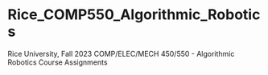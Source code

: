 # Rice_COMP550_Algorithmic_Robotics
Rice University, Fall 2023 COMP/ELEC/MECH 450/550 - Algorithmic Robotics Course Assignments
